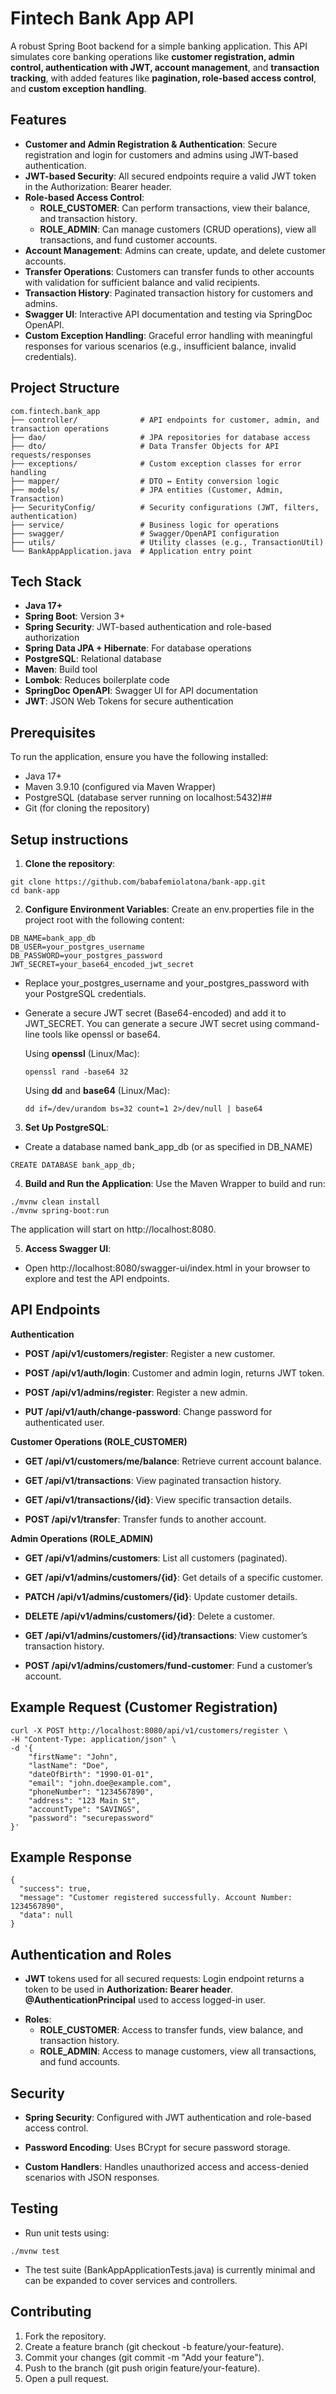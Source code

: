 # Fintech Bank App API
A robust Spring Boot backend for a simple banking application. This API simulates core banking operations like **customer registration, admin control, authentication with JWT, account management**, and **transaction tracking**, with added features like **pagination, role-based access control**, and **custom exception handling**.

## Features
- **Customer and Admin Registration & Authentication**: Secure registration and login for customers and admins using JWT-based authentication.
- **JWT-based Security**: All secured endpoints require a valid JWT token in the Authorization: Bearer <token> header.
- **Role-based Access Control**:
  - **ROLE_CUSTOMER**: Can perform transactions, view their balance, and transaction history.
  - **ROLE_ADMIN**: Can manage customers (CRUD operations), view all transactions, and fund customer accounts.
- **Account Management**: Admins can create, update, and delete customer accounts.
- **Transfer Operations**: Customers can transfer funds to other accounts with validation for sufficient balance and valid recipients.
- **Transaction History**: Paginated transaction history for customers and admins.
- **Swagger UI**: Interactive API documentation and testing via SpringDoc OpenAPI.
- **Custom Exception Handling**: Graceful error handling with meaningful responses for various scenarios (e.g., insufficient balance, invalid credentials).

## Project Structure
```
com.fintech.bank_app
├── controller/              # API endpoints for customer, admin, and transaction operations
├── dao/                     # JPA repositories for database access
├── dto/                     # Data Transfer Objects for API requests/responses
├── exceptions/              # Custom exception classes for error handling
├── mapper/                  # DTO ↔ Entity conversion logic
├── models/                  # JPA entities (Customer, Admin, Transaction)
├── SecurityConfig/          # Security configurations (JWT, filters, authentication)
├── service/                 # Business logic for operations
├── swagger/                 # Swagger/OpenAPI configuration
├── utils/                   # Utility classes (e.g., TransactionUtil)
└── BankAppApplication.java  # Application entry point
```

## Tech Stack
- **Java 17+**
- **Spring Boot**: Version 3+
- **Spring Security**: JWT-based authentication and role-based authorization
- **Spring Data JPA + Hibernate**: For database operations
- **PostgreSQL**: Relational database
- **Maven**: Build tool
- **Lombok**: Reduces boilerplate code
- **SpringDoc OpenAPI**: Swagger UI for API documentation
- **JWT**: JSON Web Tokens for secure authentication

## Prerequisites
To run the application, ensure you have the following installed:
- Java 17+
- Maven 3.9.10 (configured via Maven Wrapper)
- PostgreSQL (database server running on localhost:5432)##
- Git (for cloning the repository)

## Setup instructions
1.  **Clone the repository**:
```
git clone https://github.com/babafemiolatona/bank-app.git
cd bank-app
```
2.  **Configure Environment Variables**: Create an env.properties file in the project root with the following content:
```
DB_NAME=bank_app_db
DB_USER=your_postgres_username
DB_PASSWORD=your_postgres_password
JWT_SECRET=your_base64_encoded_jwt_secret
```
- Replace your_postgres_username and your_postgres_password with your PostgreSQL credentials.
- Generate a secure JWT secret (Base64-encoded) and add it to JWT_SECRET. You can generate a secure JWT secret using command-line tools like openssl or base64.

  Using **openssl** (Linux/Mac):
  ```
  openssl rand -base64 32
  ```
  Using **dd** and **base64** (Linux/Mac):
  ```
  dd if=/dev/urandom bs=32 count=1 2>/dev/null | base64
  ```
3.  **Set Up PostgreSQL**:
- Create a database named bank_app_db (or as specified in DB_NAME)
```
CREATE DATABASE bank_app_db;
```
4.  **Build and Run the Application**: Use the Maven Wrapper to build and run:
```
./mvnw clean install
./mvnw spring-boot:run
```
The application will start on http://localhost:8080.

5. **Access Swagger UI**:
- Open http://localhost:8080/swagger-ui/index.html in your browser to explore and test the API endpoints.

## API Endpoints

**Authentication**

- **POST /api/v1/customers/register**: Register a new customer.

- **POST /api/v1/auth/login**: Customer and admin login, returns JWT token.

- **POST /api/v1/admins/register**: Register a new admin.

- **PUT /api/v1/auth/change-password**: Change password for authenticated user.

**Customer Operations (ROLE_CUSTOMER)**

- **GET /api/v1/customers/me/balance**: Retrieve current account balance.

- **GET /api/v1/transactions**: View paginated transaction history.

- **GET /api/v1/transactions/{id}**: View specific transaction details.

- **POST /api/v1/transfer**: Transfer funds to another account.

**Admin Operations (ROLE_ADMIN)**

- **GET /api/v1/admins/customers**: List all customers (paginated).

- **GET /api/v1/admins/customers/{id}**: Get details of a specific customer.

- **PATCH /api/v1/admins/customers/{id}**: Update customer details.

- **DELETE /api/v1/admins/customers/{id}**: Delete a customer.

- **GET /api/v1/admins/customers/{id}/transactions**: View customer’s transaction history.

- **POST /api/v1/admins/customers/fund-customer**: Fund a customer’s account.

## Example Request (Customer Registration)
```
curl -X POST http://localhost:8080/api/v1/customers/register \
-H "Content-Type: application/json" \
-d '{
    "firstName": "John",
    "lastName": "Doe",
    "dateOfBirth": "1990-01-01",
    "email": "john.doe@example.com",
    "phoneNumber": "1234567890",
    "address": "123 Main St",
    "accountType": "SAVINGS",
    "password": "securepassword"
}'
```
## Example Response
```
{
  "success": true,
  "message": "Customer registered successfully. Account Number: 1234567890",
  "data": null
}
```

## Authentication and Roles
* **JWT** tokens used for all secured requests: Login endpoint returns a token to be used in **Authorization: Bearer <token> header**. **@AuthenticationPrincipal** used to access logged-in user.
+ **Roles**:
  - **ROLE_CUSTOMER**: Access to transfer funds, view balance, and transaction history.
  - **ROLE_ADMIN**: Access to manage customers, view all transactions, and fund accounts.

## Security
- **Spring Security**: Configured with JWT authentication and role-based access control.

- **Password Encoding**: Uses BCrypt for secure password storage.

- **Custom Handlers**: Handles unauthorized access and access-denied scenarios with JSON responses.

## Testing
- Run unit tests using:
```
./mvnw test
```
- The test suite (BankAppApplicationTests.java) is currently minimal and can be expanded to cover services and controllers.

## Contributing
1. Fork the repository.
2. Create a feature branch (git checkout -b feature/your-feature).
3. Commit your changes (git commit -m "Add your feature").
4. Push to the branch (git push origin feature/your-feature).
5. Open a pull request.
